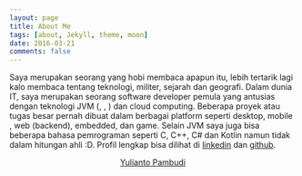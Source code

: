 ```yaml
---
layout: page
title: About Me
tags: [about, Jekyll, theme, moon]
date: 2016-03-21
comments: false
---
```


Saya merupakan seorang yang hobi membaca apapun itu, lebih tertarik lagi kalo membaca tentang teknologi, militer, sejarah dan geografi. Dalam dunia IT, saya merupakan seorang software developer pemula yang antusias dengan teknologi JVM (<a href="https://sourcerer.io/pevensey"><img src="https://img.shields.io/badge/Java-64%20commits-orange.svg" alt=""></a>, <a href="https://sourcerer.io/pevensey"><img src="https://img.shields.io/badge/Gradle-14%20commits-orange.svg" alt=""></a>, <a href="https://sourcerer.io/pevensey"><img src="https://img.shields.io/badge/Kotlin-4%20commits-orange.svg" alt=""></a>) dan cloud computing. Beberapa proyek atau tugas besar pernah dibuat dalam berbagai platform seperti desktop, mobile , web (backend), embedded, dan game. Selain JVM saya juga bisa beberapa bahasa pemrograman seperti C, C++, C# dan Kotlin namun tidak dalam hitungan ahli :D. Profil lengkap bisa dilihat di [linkedin](https://www.linkedin.com/in/yulianto-pambudi/) dan [github](https://github.com/pevensey/).





<script type="text/javascript" src="https://platform.linkedin.com/badges/js/profile.js" async defer></script>    
<div class="LI-profile-badge" align="center"  data-version="v1" data-size="large" data-locale="in_ID" data-type="vertical" data-theme="light" data-vanity="yulianto-pambudi"><a class="LI-simple-link" href='https://id.linkedin.com/in/yulianto-pambudi?trk=profile-badge'>Yulianto Pambudi</a></div>

